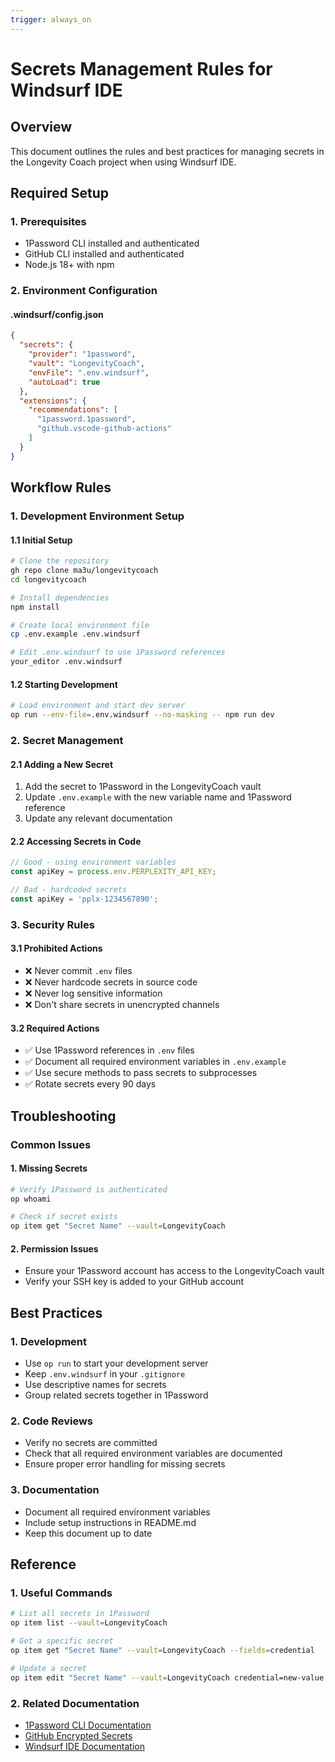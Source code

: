 ```yaml
---
trigger: always_on
---
```


# Secrets Management Rules for Windsurf IDE

## Overview
This document outlines the rules and best practices for managing secrets in the Longevity Coach project when using Windsurf IDE.

## Required Setup

### 1. Prerequisites
- 1Password CLI installed and authenticated
- GitHub CLI installed and authenticated
- Node.js 18+ with npm

### 2. Environment Configuration

#### .windsurf/config.json
```json
{
  "secrets": {
    "provider": "1password",
    "vault": "LongevityCoach",
    "envFile": ".env.windsurf",
    "autoLoad": true
  },
  "extensions": {
    "recommendations": [
      "1password.1password",
      "github.vscode-github-actions"
    ]
  }
}
```

## Workflow Rules

### 1. Development Environment Setup

#### 1.1 Initial Setup
```bash
# Clone the repository
gh repo clone ma3u/longevitycoach
cd longevitycoach

# Install dependencies
npm install

# Create local environment file
cp .env.example .env.windsurf

# Edit .env.windsurf to use 1Password references
your_editor .env.windsurf
```

#### 1.2 Starting Development
```bash
# Load environment and start dev server
op run --env-file=.env.windsurf --no-masking -- npm run dev
```

### 2. Secret Management

#### 2.1 Adding a New Secret
1. Add the secret to 1Password in the LongevityCoach vault
2. Update `.env.example` with the new variable name and 1Password reference
3. Update any relevant documentation

#### 2.2 Accessing Secrets in Code
```javascript
// Good - using environment variables
const apiKey = process.env.PERPLEXITY_API_KEY;

// Bad - hardcoded secrets
const apiKey = 'pplx-1234567890';
```

### 3. Security Rules

#### 3.1 Prohibited Actions
- ❌ Never commit `.env` files
- ❌ Never hardcode secrets in source code
- ❌ Never log sensitive information
- ❌ Don't share secrets in unencrypted channels

#### 3.2 Required Actions
- ✅ Use 1Password references in `.env` files
- ✅ Document all required environment variables in `.env.example`
- ✅ Use secure methods to pass secrets to subprocesses
- ✅ Rotate secrets every 90 days

## Troubleshooting

### Common Issues

#### 1. Missing Secrets
```bash
# Verify 1Password is authenticated
op whoami

# Check if secret exists
op item get "Secret Name" --vault=LongevityCoach
```

#### 2. Permission Issues
- Ensure your 1Password account has access to the LongevityCoach vault
- Verify your SSH key is added to your GitHub account

## Best Practices

### 1. Development
- Use `op run` to start your development server
- Keep `.env.windsurf` in your `.gitignore`
- Use descriptive names for secrets
- Group related secrets together in 1Password

### 2. Code Reviews
- Verify no secrets are committed
- Check that all required environment variables are documented
- Ensure proper error handling for missing secrets

### 3. Documentation
- Document all required environment variables
- Include setup instructions in README.md
- Keep this document up to date

## Reference

### 1. Useful Commands
```bash
# List all secrets in 1Password
op item list --vault=LongevityCoach

# Get a specific secret
op item get "Secret Name" --vault=LongevityCoach --fields=credential

# Update a secret
op item edit "Secret Name" --vault=LongevityCoach credential=new-value
```

### 2. Related Documentation
- [1Password CLI Documentation](https://developer.1password.com/docs/cli/)
- [GitHub Encrypted Secrets](https://docs.github.com/en/actions/security-guides/encrypted-secrets)
- [Windsurf IDE Documentation](https://docs.windsurf.dev)
